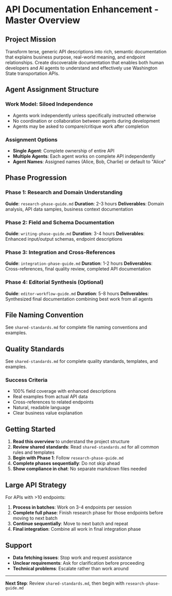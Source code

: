 # API Documentation Enhancement - Master Overview

## Project Mission

Transform terse, generic API descriptions into rich, semantic documentation that explains business purpose, real-world meaning, and endpoint relationships. Create discoverable documentation that enables both human developers and AI agents to understand and effectively use Washington State transportation APIs.

## Agent Assignment Structure

### Work Model: Siloed Independence
- Agents work independently unless specifically instructed otherwise
- No coordination or collaboration between agents during development
- Agents may be asked to compare/critique work after completion

### Assignment Options
- **Single Agent**: Complete ownership of entire API
- **Multiple Agents**: Each agent works on complete API independently
- **Agent Names**: Assigned names (Alice, Bob, Charlie) or default to "Alice"

## Phase Progression

### Phase 1: Research and Domain Understanding
**Guide**: `research-phase-guide.md`
**Duration**: 2-3 hours
**Deliverables**: Domain analysis, API data samples, business context documentation

### Phase 2: Field and Schema Documentation  
**Guide**: `writing-phase-guide.md`
**Duration**: 3-4 hours
**Deliverables**: Enhanced input/output schemas, endpoint descriptions

### Phase 3: Integration and Cross-References
**Guide**: `integration-phase-guide.md`
**Duration**: 1-2 hours
**Deliverables**: Cross-references, final quality review, completed API documentation

### Phase 4: Editorial Synthesis (Optional)
**Guide**: `editor-workflow-guide.md`
**Duration**: 5-8 hours
**Deliverables**: Synthesized final documentation combining best work from all agents

## File Naming Convention

See `shared-standards.md` for complete file naming conventions and examples.

## Quality Standards

See `shared-standards.md` for complete quality standards, templates, and examples.

### Success Criteria
- 100% field coverage with enhanced descriptions
- Real examples from actual API data
- Cross-references to related endpoints
- Natural, readable language
- Clear business value explanation

## Getting Started

1. **Read this overview** to understand the project structure
2. **Review shared standards**: Read `shared-standards.md` for all common rules and templates
3. **Begin with Phase 1**: Follow `research-phase-guide.md`
4. **Complete phases sequentially**: Do not skip ahead
5. **Show compliance in chat**: No separate markdown files needed

## Large API Strategy

For APIs with >10 endpoints:
1. **Process in batches**: Work on 3-4 endpoints per session
2. **Complete full phase**: Finish research phase for those endpoints before moving to next batch
3. **Continue sequentially**: Move to next batch and repeat
4. **Final integration**: Combine all work in final integration phase

## Support

- **Data fetching issues**: Stop work and request assistance
- **Unclear requirements**: Ask for clarification before proceeding
- **Technical problems**: Escalate rather than work around

---

**Next Step**: Review `shared-standards.md`, then begin with `research-phase-guide.md`

